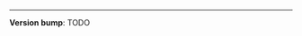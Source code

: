 <!--
Optional: Provide additional description (beyond the PR title).
Description should provide any background or motivation needed for the change, as well
as a high-level overview of the approach taken (if the change is not straightforward).
Detailed rationale for specific sections of the code are probably better off as code comments
so that future readers of that code can benefit.
-->

---

**Version bump**: TODO <!-- Required. Choose from: Major, Minor, Patch, None -->

<!-- See https://semver.org/#semantic-versioning-specification-semver. Summary:
* Major: Breaking change that causes existing functionality to not work as expected.
* Minor: Non-breaking change that adds functionality (examples: new feature; new API options)
* Patch: Non-breaking change that fixes an issue, improves performance, or refactors
         code.
* None:  Changed files are not included in releases (tests, docs, development setup,
         production configs)
-->

<!-- Optional:
**Related issues**: Fixes #1, Unblocks #2 ...
-->

